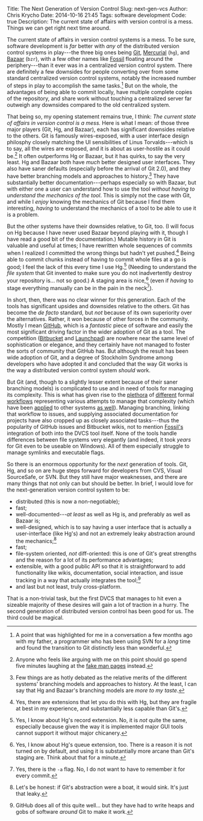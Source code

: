 Title: The Next Generation of Version Control
Slug: next-gen-vcs
Author: Chris Krycho
Date: 2014-10-16 21:45
Tags: software development
Code: true
Description: The current state of affairs with version control is a mess. Things we can get right next time around.

The current state of affairs in version control systems is a mess. To be sure,
software development is *far* better with *any* of the distributed version
control systems in play---the three big ones being [Git][git], [Mercurial][hg]
(`hg`), and [Bazaar][bzr] (`bzr`), with a few other names like [Fossil][fossil]
floating around the periphery---than it ever was in a centralized version
control system. There are definitely a few downsides for people converting over
from some standard centralized version control systems, notably the increased
number of steps in play to accomplish the same tasks.[^dad] But on the whole,
the advantages of being able to commit locally, have multiple complete copies of
the repository, and share work without touching a centralized server far
outweigh any downsides compared to the old centralized system.

[^dad]: A point that was highlighted for me in a conversation a few months ago
    with my father, a programmer who has been using SVN for a *long* time and
    found the transition to Git distinctly less than wonderful.

That being so, my opening statement remains true, I think: *The current state of
affairs in version control is a mess.* Here is what I mean: of those three major
players (Git, Hg, and Bazaar), each has significant downsides relative to the
others. Git is famously wires-exposed, with a user interface design philosphy
closely matching the UI sensibilities of Linus Torvalds---which is to say, all
the wires are exposed, and it is about as user-hostile as it could be.[^hostile]
It often outperforms Hg or Bazaar, but it has quirks, to say the very least. Hg
and Bazaar both have *much* better designed user interfaces. They also have
saner defaults (especially before the arrival of Git 2.0), and they have better
branching models and approaches to history.[^history] They have substantially
better documentation---perhaps especially so with Bazaar, but with either one a
user can understand how to use the tool *without having to understand the
mechanics of the tool*. This is simply not the case with Git, and while I
*enjoy* knowing the mechanics of Git because I find them interesting, *having*
to understand the mechanics of a tool to be able to use it is a problem.

[^hostile]: Anyone who feels like arguing with me on this point should go spend
    five minutes laughing at the [fake man pages][man] instead.

[^history]: Few things are as hotly debated as the relative merits of the
    different systems' branching models and approaches to history. At the least,
    I can say that Hg and Bazaar's branching models are *more to my taste*.

But the other systems have their downsides relative, to Git, too. (I will focus
on Hg because I have never used Bazaar beyond playing with it, though I have
read a good bit of the documentation.) Mutable history in Git is valuable and
useful at times; I have rewritten whole sequences of commits when I realized I
committed the wrong things but hadn't yet pushed.[^mutable] Being able to commit
chunks instead of having to commit whole files at a go is good; I feel the lack
of this every time I use Hg.[^patch] (Needing to understand the *file system*
that Git invented to make sure you do not inadvertently destroy your repository
is... not so good.) A staging area is nice,[^queues] (even if *having* to stage
everything manually can be in the pain in the neck[^dash-a]).

[^mutable]: Yes, there are extensions that let you do this with Hg, but they are
    fragile at best in my experience, and substantially less capable than Git's.

[^patch]: Yes, I know about Hg's record extension. No, it is *not* quite the
    same, especially because given the way it is implemented major GUI tools
    cannot support it without major chicanery.

[^queues]: Yes, I know about Hg's queue extension, too. There is a reason it is
    not turned on by default, and using it is substantially more arcane than
    Git's staging are. Think about that for a minute.

[^dash-a]: Yes, there is the `-a` flag. No, I do not want to have to remember it
    for every commit.

In short, then, there was no clear winner for this generation. Each of the tools
has significant upsides and downsides relative to the others. Git has become the
_de facto_ standard, but *not* because of its own superiority over the
alternatives. Rather, it won because of other forces in the community. Mostly I
mean [GitHub][github], which is a *fantastic* piece of software and easily the
most significant driving factor in the wider adoption of Git as a tool. The
competition ([Bitbucket][bitbucket] and [Launchpad][launchpad]) are nowhere near
the same level of sophistication or elegance, and they certainly have not
managed to foster the sorts of community that GitHub has. But although the
result has been wide adoption of Git, and a degree of Stockholm Syndrome among
developers who have adopted it and concluded that the way Git works is the way a
distributed version control system *should* work.

But Git (and, though to a slightly lesser extent because of their saner
branching models) is complicated to use and in need of tools for managing its
complexity. This is what has given rise to the [plethora][git flow] of
[different][github flow] formal [workflows][gitlab flow] representing various
attempts to manage that complexity (which have been [applied][hg flow] to other
systems [as well][hg flow intro]). Managing branching, linking that workflow to
issues, and supplying associated documentation for projects have also cropped up
as closely associated tasks---thus the popularity of GitHub issues and Bitbucket
wikis, not to mention [Fossil's][fossil] integration of both into the DVCS tool
itself. None of the tools handle differences between file systems very elegantly
(and indeed, it took *years* for Git even to be useable on Windows). All of them
especially struggle to manage symlinks and executable flags.

So there is an enormous opportunity for the *next* generation of tools. Git, Hg,
and so on are huge steps forward for developers from CVS, Visual SourceSafe, or
SVN. But they still have major weaknesses, and there are many things that not
only can but should be better. In brief, I would love for the next-generation
version control system to be:

  - distributed (this is now a non-negotiable);
  - fast;
  - well-documented---*at least* as well as Hg is, and preferably as well as
    Bazaar is;
  - well-designed, which is to say having a user interface that is actually a
    user-interface (like Hg's) and not an extremely leaky abstraction around the
    mechanics;[^leaky]
  - fast;
  - file-system oriented, *not* diff-oriented: this is one of Git's great
    strengths and the reason for a lot of its performance advantages;
  - extensible, with a good public API so that it is straightforward to add
    functionality like wikis, documentation, social interaction,  and issue
    tracking in a way that actually integrates the tool;[^integrates]
  - and last but not least, truly cross-platform.

[^leaky]: Let's be honest: if Git's abstraction were a boat, it would sink. It's
    just that leaky.

[^integrates]: GitHub does all of this quite well... but they have had to write
    heaps and gobs of software *around* Git to make it work.

That is a non-trivial task, but the first DVCS that manages to hit even a
sizeable majority of these desires will gain a lot of traction in a hurry. The
second generation of distributed version control has been good for us. The third
could be magical.

[git]: http://git-scm.com
[hg]: http://mercurial.selenic.com
[bzr]: http://bazaar.canonical.com/en/
[fossil]: http://www.fossil-scm.org
[man]: http://git-man-page-generator.lokaltog.net
[github]: https://github.com
[bitbucket]: https://bitbucket.org
[launchpad]: https://launchpad.net
[git flow]: http://nvie.com/posts/a-successful-git-branching-model/
[github flow]: http://scottchacon.com/2011/08/31/github-flow.html
[gitlab flow]: https://about.gitlab.com/2014/09/29/gitlab-flow/
[hg flow]: https://bitbucket.org/yujiewu/hgflow/wiki/Home
[hg flow intro]: https://andy.mehalick.com/2011/12/24/an-introduction-to-hgflow